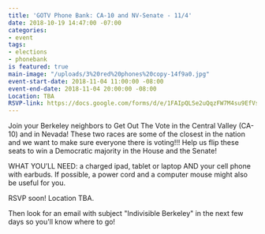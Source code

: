 ```yaml
---
title: 'GOTV Phone Bank: CA-10 and NV-Senate - 11/4'
date: 2018-10-19 14:47:00 -07:00
categories:
- event
tags:
- elections
- phonebank
is featured: true
main-image: "/uploads/3%20red%20phones%20copy-14f9a0.jpg"
event-start-date: 2018-11-04 11:00:00 -08:00
event-end-date: 2018-11-04 20:00:00 -08:00
Location: TBA
RSVP-link: https://docs.google.com/forms/d/e/1FAIpQLSe2uQqzFW7M4su9EfVs81r_d6f2rUfSwGhW4679A-tnciyJQg/viewform
---
```


Join your Berkeley neighbors to Get Out The Vote in the Central Valley (CA-10) and in Nevada! These two races are some of the closest in the nation and we want to make sure everyone there is voting!!! Help us flip these seats to win a Democratic majority in the House and the Senate!

WHAT YOU’LL NEED: a charged ipad, tablet or laptop AND your cell phone with earbuds. If possible, a power cord and a computer mouse might also be useful for you.

RSVP soon!
Location TBA.

Then look for an email with subject "Indivisible Berkeley" in the next few days so you'll know where to go!